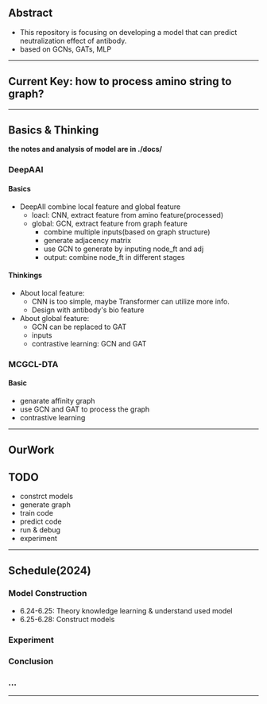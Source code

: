 ## Abstract
* This repository is focusing on developing a model that can predict neutralization effect of antibody.
* based on GCNs, GATs, MLP

****
## Current Key: how to process amino string to graph?

****
## Basics & Thinking
**the notes and analysis of model are in ./docs/**
### DeepAAI
#### Basics
* DeepAII combine local feature and global feature
  * loacl: CNN, extract feature from amino feature(processed)
  * global: GCN, extract feature from graph feature
    * combine multiple inputs(based on graph structure)
    * generate adjacency matrix
    * use GCN to generate by inputing node_ft and adj 
    * output: combine node_ft in different stages

#### Thinkings
* About local feature: 
  * CNN is too simple, maybe Transformer can utilize more info.
  * Design with antibody's bio feature
* About global feature:
  * GCN can be replaced to GAT
  * inputs
  * contrastive learning: GCN and GAT


### MCGCL-DTA
#### Basic
* genarate affinity graph
* use GCN and GAT to process the graph
* contrastive learning

****

## OurWork


## TODO
* constrct models
* generate graph
* train code
* predict code
* run & debug
* experiment

****

## Schedule(2024)
### Model Construction
* 6.24-6.25: Theory knowledge learning & understand used model
* 6.25-6.28: Construct models

### Experiment


### Conclusion


### ...


****

